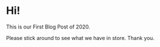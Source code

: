 # Hi! 

This is our First Blog Post of 2020.

Please stick around to see what we have in store. Thank you.
